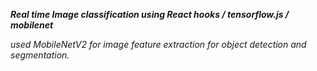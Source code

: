 ***Real time Image classification using React hooks / tensorflow.js / mobilenet***

*used MobileNetV2 for image feature extraction for object detection and segmentation.*
